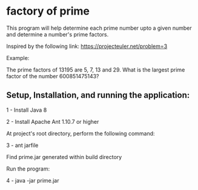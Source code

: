 # factory of prime

This program will help determine each prime number upto a given number and
determine a number's prime factors.

Inspired by the following link:
https://projecteuler.net/problem=3

Example:

The prime factors of 13195 are 5, 7, 13 and 29.
What is the largest prime factor of the number 600851475143?

## Setup, Installation, and running the application:

1 - Install Java 8

2 - Install Apache Ant 1.10.7 or higher 

At project's root directory, perform the following command:
 
3 - ant jarfile 

Find prime.jar generated within build directory
 
Run the program:
 
4 - java -jar prime.jar
